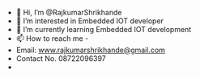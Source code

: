 - 👋 Hi, I’m @RajkumarShrikhande
- 👀 I’m interested in Embedded IOT developer
- 🌱 I’m currently learning Embedded IOT development
- 📫 How to reach me -
- Email: www.rajkumarshrikhande@gmail.com
- Contact No. 08722096397
-          
